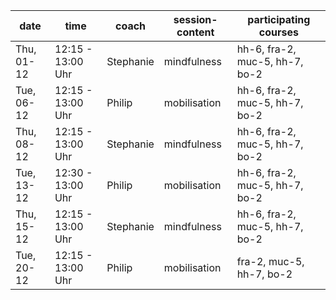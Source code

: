 | date       | time              | coach  | session-content | participating courses          |
| ---------- | ----------------- | ------ | --------------- | ------------------------------ |
| Thu, 01-12 | 12:15 - 13:00 Uhr | Stephanie | mindfulness    | hh-6, fra-2, muc-5, hh-7, bo-2 |
| Tue, 06-12 | 12:15 - 13:00 Uhr | Philip       |  mobilisation              | hh-6, fra-2, muc-5, hh-7, bo-2 |
| Thu, 08-12 | 12:15 - 13:00 Uhr | Stephanie | mindfulness    | hh-6, fra-2, muc-5, hh-7, bo-2 |
| Tue, 13-12 | 12:30 - 13:00 Uhr | Philip   | mobilisation      | hh-6, fra-2, muc-5, hh-7, bo-2 |
| Thu, 15-12 | 12:15 - 13:00 Uhr | Stephanie | mindfulness    | hh-6, fra-2, muc-5, hh-7, bo-2 |
| Tue, 20-12 | 12:15 - 13:00 Uhr | Philip       |   mobilisation              | fra-2, muc-5, hh-7, bo-2       |
